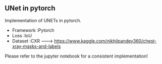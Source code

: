 ## UNet in pytorch

Implementation of UNETs in pytorch. 

- Framework   :Pytorch
- Loss        :IoU
- Dataset     :CXR ---> https://www.kaggle.com/nikhilpandey360/chest-xray-masks-and-labels

Please refer to the jupyter notebook for a consistent implementation!